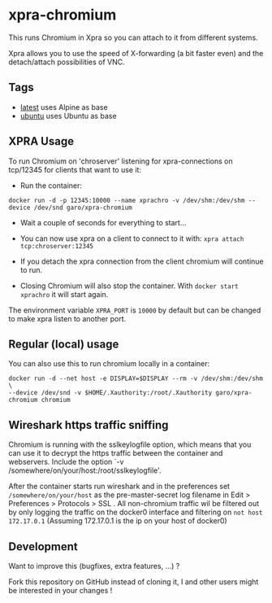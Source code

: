 # xpra-chromium

This runs Chromium in Xpra so you can attach to it from different systems.

Xpra allows you to use the speed of X-forwarding (a bit faster even) and the detach/attach possibilities of VNC.

## Tags

* [latest](https://github.com/ngaro/xpra-chromium/blob/latest/Dockerfile) uses Alpine as base
* [ubuntu](https://github.com/ngaro/xpra-chromium/blob/ubuntu/Dockerfile) uses Ubuntu as base

## XPRA Usage

To run Chromium on 'chroserver' listening for xpra-connections on tcp/12345 for clients that want to use it:

* Run the container:

`docker run -d -p 12345:10000 --name xprachro -v /dev/shm:/dev/shm --device /dev/snd garo/xpra-chromium`

* Wait a couple of seconds for everything to start...

* You can now use xpra on a client to connect to it with: `xpra attach tcp:chroserver:12345`

* If you detach the xpra connection from the client chromium will continue to run.

* Closing Chromium will also stop the container. With `docker start xprachro` it will start again.

The environment variable `XPRA_PORT` is `10000` by default but can be changed to make xpra listen to another port.

## Regular (local) usage

You can also use this to run chromium locally in a container:

```
docker run -d --net host -e DISPLAY=$DISPLAY --rm -v /dev/shm:/dev/shm \
--device /dev/snd -v $HOME/.Xauthority:/root/.Xauthority garo/xpra-chromium chromium
```

## Wireshark https traffic sniffing

Chromium is running with the sslkeylogfile option, which means that you can use it to decrypt the https traffic
between the container and webservers. Include the option `-v /somewhere/on/your/host:/root/sslkeylogfile'.

After the container starts run wireshark and in the preferences set `/somewhere/on/your/host` as the
pre-master-secret log filename in Edit > Preferences > Protocols > SSL . All non-chromium traffic wil be
filtered out by only logging the traffic on the docker0 interface and filtering on `not host 172.17.0.1`
(Assuming 172.17.0.1 is the ip on your host of docker0)

## Development
Want to improve this (bugfixes, extra features, ...) ?

Fork this repository on GitHub instead of cloning it,
I and other users might be interested in your changes !
